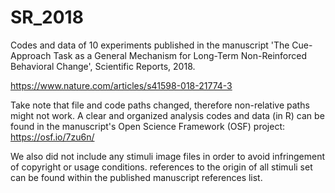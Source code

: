 # SR_2018
Codes and data of 10 experiments published in the manuscript 'The Cue-Approach Task as a General Mechanism for Long-Term Non-Reinforced Behavioral Change', Scientific Reports, 2018.

https://www.nature.com/articles/s41598-018-21774-3

Take note that file and code paths changed, therefore non-relative paths might not work. A clear and organized analysis codes and data (in R) can be found in the manuscript's Open Science Framework (OSF) project: https://osf.io/7zu6n/

We also did not include any stimuli image files in order to avoid infringement of copyright or usage conditions. references to the origin of all stimuli set can be found within the published manuscript references list.
